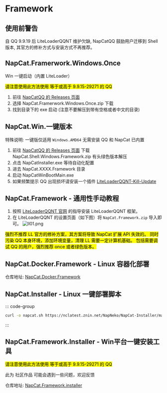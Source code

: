 # Framework
## 使用前警告
自 QQ 9.9.19 后 LiteLoaderQQNT 维护欠缺, NapCatQQ 鼓励用户迁移到 Shell 版本, 其官方的修补方式与安装方式不再推荐。

## NapCat.Framerwork.Windows.Once <Badge type="tip" text="recommend" />
Win 一键启动（内置 LiteLoader）

<mark>请注意使用此方法使用 等于或高于 9.9.15-29271 的 QQ</mark>
1. 前往 [NapCatQQ 的 Releases 页面](https://github.com/NapNeko/NapCatQQ/releases)
2. 选择 NapCat.Framerwork.Windows.Once.zip 下载
3. 找到目录下的 exe 启动 (注意不要解压到带有空格或者中文的目录)

## NapCat.Win.一键版本 <Badge type="tip" text="recommend" />
特殊说明: 一键版仅适用 ```Windows.AMD64``` 无需安装 QQ 和 NapCat 已内置

1. 前往 [NapCatQQ 的 Releases 页面](https://github.com/NapNeko/NapCatQQ/releases) 下载 NapCat.Shell.Windows.Framework.zip 有头绿色版本解压
2. 点击 NapCatInstaller.exe 等待自动化配置
3. 进去 NapCat.XXXX.Framework 目录
4. 启动 NapCatWinBootMain.exe
5. 如果频繁提示 QQ 出现损坏请安装一个插件 [LiteLoaderQQNT-Kill-Update](https://github.com/xh321/LiteLoaderQQNT-Kill-Update)

## NapCat.Framework - 通用性手动教程  <Badge type="tip" text="recommend" />

1. 按照 [LiteLoaderQQNT 官网](https://liteloaderqqnt.github.io/) 的指导安装 LiteLoaderQQNT 框架。
2. 在 LiteLoaderQQNT 的设置页面（如下图）将 `NapCat.Framework.zip` 导入即可。
![ll01.png](/assets/boot/BootWay01/ll01.png)

<mark>
强烈不推荐 LL 官方的修补方案，其方案将导致 NapCat 扩展 API 失效的。
同时污染 QQ 本身环境，添加环境变量，清理 LL 需要一定计算机基础。
包括需要调试 QQ 的用户，强烈推荐 once 或者绿色版本。</mark>

## NapCat.Docker.Framework - Linux 容器化部署 <Badge type="tip" text="recommend" />

仓库地址: [NapCat.Docker.Framework](https://github.com/NapNeko/NapCat.Docker.Framework)

## NapCat.Installer - Linux 一键部署脚本 <Badge type="tip" text="recommend" />

::: code-group

```bash [NapCat]
curl -o napcat.sh https://nclatest.znin.net/NapNeko/NapCat-Installer/main/script/install.framework.sh && sudo bash napcat.sh
```

:::
## NapCat.Framework.Installer - Win平台一键安装工具  <Badge type="warning" text="dont use" />
<mark>请注意使用此方法使用 等于或高于 9.9.15-29271 的 QQ</mark>

此为 社区作品 可能会遇到一些问题，欢迎反馈

仓库地址: [NapCat.Framework.installer](https://github.com/NapNeko/NapCat-Installer)